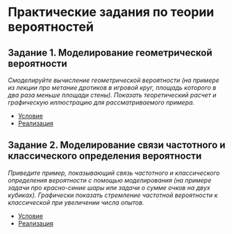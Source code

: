 # Практические задания по теории вероятностей

## Задание 1. Моделирование геометрической вероятности

*Смоделируйте вычисление геометрической вероятности (на примере из лекции про метание дротиков в игровой круг, площадь которого в два раза меньше площади стены). Показать теоретический расчет и графическую иллюстрацию для рассматриваемого примера.*

* [Условие](https://github.com/Kotop3ska/probTheory/blob/main/Task1/README.md)
* [Реализация](https://github.com/Kotop3ska/probTheory/blob/main/Task1/code.py)

## Задание 2. Моделирование связи частотного и классического определения вероятности

*Приведите пример, показывающий связь частотного и классического определения вероятности с помощью моделирования (на примере задачи про красно-синие шары или задачи о сумме очков на двух кубиках). Графически показать стремление частотной вероятности к классической при увеличении числа опытов.*

* [Условие](https://github.com/Kotop3ska/probTheory/blob/main/Task2/README.md)
* [Реализация](https://github.com/Kotop3ska/probTheory/blob/main/Task2/code.py)





